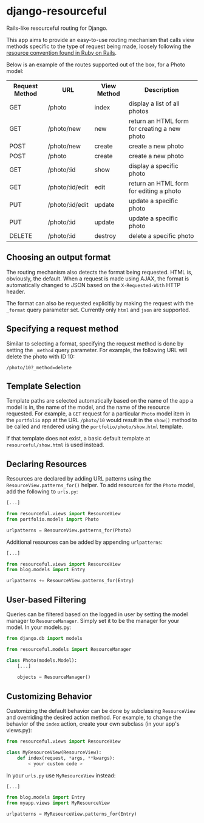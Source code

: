 django-resourceful
==================

Rails-like resourceful routing for Django.

This app aims to provide an easy-to-use routing mechanism that calls view
methods specific to the type of request being made, loosely following
the [resource convention found in Ruby on Rails](http://guides.rubyonrails.org/routing.html).

Below is an example of the routes supported out of the box, for a Photo model:

<table>
    <tr>
        <th>Request Method</th>
        <th>URL</th>
        <th>View Method</th>
        <th>Description</th>
    </tr>
    <tr>
        <td>GET</td>
        <td>/photo</td>
        <td>index</td>
        <td>display a list of all photos</td>
    </tr>
    <tr>
        <td>GET</td>
        <td>/photo/new</td>
        <td>new</td>
        <td>return an HTML form for creating a new photo</td>
    </tr>
    <tr>
        <td>POST</td>
        <td>/photo/new</td>
        <td>create</td>
        <td>create a new photo</td>
    </tr>
    <tr>
        <td>POST</td>
        <td>/photo</td>
        <td>create</td>
        <td>create a new photo</td>
    </tr>
    <tr>
        <td>GET</td>
        <td>/photo/:id</td>
        <td>show</td>
        <td>display a specific photo</td>
    </tr>
    <tr>
        <td>GET</td>
        <td>/photo/:id/edit</td>
        <td>edit</td>
        <td>return an HTML form for editing a photo</td>
    </tr>
    <tr>
        <td>PUT</td>
        <td>/photo/:id/edit</td>
        <td>update</td>
        <td>update a specific photo</td>
    </tr>
    <tr>
        <td>PUT</td>
        <td>/photo/:id</td>
        <td>update</td>
        <td>update a specific photo</td>
    </tr>
    <tr>
        <td>DELETE</td>
        <td>/photo/:id</td>
        <td>destroy</td>
        <td>delete a specific photo</td>
    </tr>
</table>


Choosing an output format
-------------------------

The routing mechanism also detects the format being requested.  HTML is,
obviously, the default.  When a request is made using AJAX, the format is
automatically changed to JSON based on the `X-Requested-With` HTTP header.

The format can also be requested explicitly by making the request with the
`_format` query parameter set.  Currently only `html` and `json` are supported.


Specifying a request method
---------------------------

Similar to selecting a format, specifying the request method is done by setting
the `_method` query parameter.  For example, the following URL will delete the
photo with ID 10:

```
/photo/10?_method=delete
```


Template Selection
------------------

Template paths are selected automatically based on the name of the app a model
is in, the name of the model, and the name of the resource requested.  For
example, a `GET` request for a particular `Photo` model item in the `portfolio`
app at the URL `/photo/10` would result in the `show()` method to be called and
rendered using the `portfolio/photo/show.html` template.

If that template does not exist, a basic default template at
`resourceful/show.html` is used instead.


Declaring Resources
-------------------

Resources are declared by adding URL patterns using the
`ResourceView.patterns_for()` helper.  To add resources for the `Photo` model,
add the following to `urls.py`:

```python
[...]

from resourceful.views import ResourceView
from portfolio.models import Photo

urlpatterns = ResourceView.patterns_for(Photo)
```

Additional resources can be added by appending `urlpatterns`:

```python
[...]

from resourceful.views import ResourceView
from blog.models import Entry

urlpatterns += ResourceView.patterns_for(Entry)
```


User-based Filtering
--------------------

Queries can be filtered based on the logged in user by setting the model
manager to `ResourceManager`.  Simply set it to be the manager for your
model.  In your models.py:

```python
from django.db import models

from resourceful.models import ResourceManager

class Photo(models.Model):
    [...]
    
    objects = ResourceManager()
```


Customizing Behavior
--------------------

Customizing the default behavior can be done by subclassing `ResourceView` and
overriding the desired action method.  For example, to change the behavior of
the `index` action, create your own subclass (in your app's views.py):

```python
from resourceful.views import ResourceView

class MyResourceView(ResourceView):
    def index(request, *args, **kwargs):
        < your custom code >
```

In your `urls.py` use `MyResourceView` instead:

```python
[...]

from blog.models import Entry
from myapp.views import MyResourceView

urlpatterns = MyResourceView.patterns_for(Entry)
```
